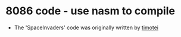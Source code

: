 # 8086 code - use nasm to compile
+ The 'SpaceInvaders' code was originally written by [timotei](https://github.com/timotei/Space-Invaders-Clonew)

